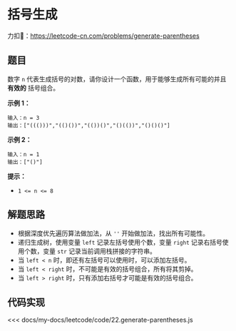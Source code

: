 # 括号生成

力扣🔗：<https://leetcode-cn.com/problems/generate-parentheses>

## 题目

数字 `n` 代表生成括号的对数，请你设计一个函数，用于能够生成所有可能的并且 **有效的** 括号组合。

**示例 1：**

    输入：n = 3
    输出：["((()))","(()())","(())()","()(())","()()()"]

**示例 2：**

    输入：n = 1
    输出：["()"]

**提示：**

* `1 <= n <= 8`

## 解题思路

* 根据深度优先遍历算法做加法，从 `''` 开始做加法，找出所有可能性。
* 递归生成树，使用变量 `left` 记录左括号使用个数，变量 `right` 记录右括号使用个数，变量 `str` 记录当前调用栈拼接的字符串。
* 当 `left < n` 时，即还有左括号可以使用时，可以添加左括号。
* 当 `left < right` 时，不可能是有效的括号组合，所有将其剪掉。
* 当 `left > right` 时，只有添加右括号才可能是有效的括号组合。

## 代码实现

<<< docs/my-docs/leetcode/code/22.generate-parentheses.js

